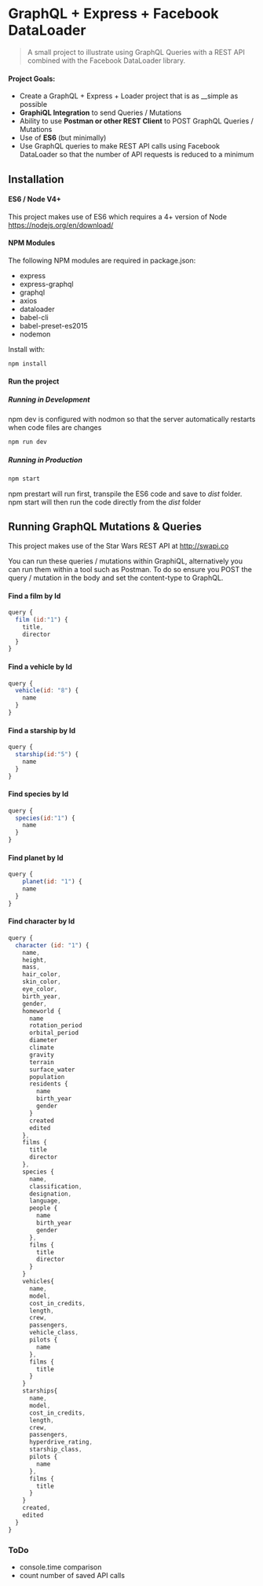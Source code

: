 # GraphQL + Express + Facebook DataLoader

> A small project to illustrate using GraphQL Queries with a REST API combined with the Facebook DataLoader library.

#### Project Goals:
* Create a GraphQL + Express + Loader project that is as __simple as possible
* __GraphiQL Integration__ to send Queries / Mutations
* Ability to use __Postman or other REST Client__ to POST GraphQL Queries / Mutations
* Use of __ES6__ (but minimally)
* Use GraphQL queries to make REST API calls using Facebook DataLoader so that the number of API requests is reduced to a minimum

## Installation

#### ES6 / Node V4+
This project makes use of ES6 which requires a 4+ version of Node https://nodejs.org/en/download/

#### NPM Modules
The following NPM modules are required in package.json:

* express
* express-graphql
* graphql
* axios
* dataloader
* babel-cli
* babel-preset-es2015
* nodemon

Install with:

```js
npm install
```

#### Run the project

##### Running in Development
npm dev is configured with nodmon so that the server automatically restarts when code files are changes
```js
npm run dev
```

##### Running in Production
```js
npm start
```
npm prestart will run first, transpile the ES6 code and save to _dist_ folder. npm start will then run the code directly from the _dist_ folder


## Running GraphQL Mutations & Queries
This project makes use of the Star Wars REST API at http://swapi.co

You can run these queries / mutations within GraphiQL, alternatively you can run them within a tool such as Postman. To do so ensure you POST the query / mutation in the body and set the content-type to GraphQL.

#### Find a film by Id
```js
query {
  film (id:"1") {
    title,
    director
  }
}
```

#### Find a vehicle by Id
```js
query {
  vehicle(id: "8") {
    name
  }
}
```

#### Find a starship by Id
```js
query {
  starship(id:"5") {
    name
  }
}
```


#### Find species by Id
```js
query {
  species(id:"1") {
    name
  }
}
```

#### Find planet by Id
```js
query {
	planet(id: "1") {
    name
  }
}
```


#### Find character by Id
```js
query {
  character (id: "1") {
    name,
    height,
    mass,
    hair_color,
    skin_color,
    eye_color,
    birth_year,
    gender,
    homeworld {
      name
      rotation_period
      orbital_period
      diameter
      climate
      gravity
      terrain
      surface_water
      population
      residents {
        name
        birth_year
        gender
      }
      created
      edited
    },
    films {
      title
      director
    },
    species {
      name,
      classification,
      designation,
      language,
      people {
        name
        birth_year
        gender
      },
      films {
        title
        director
      }
    }
    vehicles{
      name,
      model,
      cost_in_credits,
      length,
      crew,
      passengers,
      vehicle_class,
      pilots {
        name
      },
      films {
        title
      }
    }
    starships{
      name,
      model,
      cost_in_credits,
      length,
      crew,
      passengers,
      hyperdrive_rating,
      starship_class,
      pilots {
        name
      },
      films {
        title
      }
    }
    created,
    edited
  }
}
```

### ToDo
* console.time comparison
* count number of saved API calls

